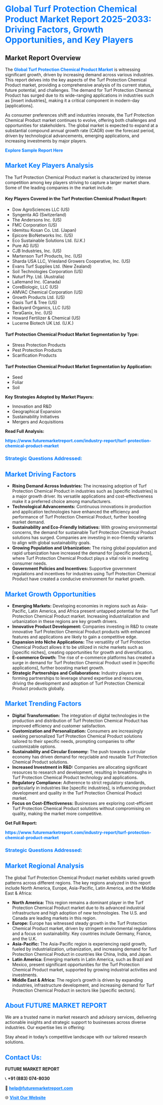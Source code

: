 <h1 style="color: #007BFF;">Global Turf Protection Chemical Product Market Report 2025-2033: Driving Factors, Growth Opportunities, and Key Players</h1>

<section id="overview">
<h2>Market Report Overview</h2>
<p>The <a href="https://www.futuremarketreport.com/industry-report/turf-protection-chemical-product-market" style="color: #007BFF; text-decoration: none;"><strong>Global Turf Protection Chemical Product Market</strong></a> is witnessing significant growth, driven by increasing demand across various industries. This report delves into the key aspects of the Turf Protection Chemical Product market, providing a comprehensive analysis of its current status, future potential, and challenges. The demand for Turf Protection Chemical Product has surged due to its wide-ranging applications in industries such as [insert industries], making it a critical component in modern-day [applications].</p>
<p>As consumer preferences shift and industries innovate, the Turf Protection Chemical Product market continues to evolve, offering both challenges and opportunities for stakeholders. The global market is expected to expand at a substantial compound annual growth rate (CAGR) over the forecast period, driven by technological advancements, emerging applications, and increasing investments by major players.</p>
</section>

<section id="overview">
<p><a href="https://www.futuremarketreport.com/request-sample/reportId=54584" style="color: #007BFF; text-decoration: none;"><strong>Explore Sample Report Here</strong></a></p>
</section>

<section id="key-players">
<h2 style="color: #007BFF;">Market Key Players Analysis</h2>
<p>The Turf Protection Chemical Product market is characterized by intense competition among key players striving to capture a larger market share. Some of the leading companies in the market include:</p>
<h4>Key Players Covered in the Turf Protection Chemical Product Report:</h4>
<ul><li>Dow AgroSciences LLC (US)</li><li>Syngenta AG (Switzerland)</li><li>The Andersons Inc. (US)</li><li>FMC Corporation (US)</li><li>Idemitsu Kosan Co. Ltd. (Japan)</li><li>Epicore BioNetworks Inc. (US)</li><li>Eco Sustainable Solutions Ltd. (U.K.)</li><li>Pure AG (US)</li><li>CJB Industries, Inc. (US)</li><li>Martenson Turf Products, Inc. (US)</li><li>Sharda USA LLC, Vriesland Growers Cooperative, Inc. (US)</li><li>Evans Turf Supplies Ltd. (New Zealand)</li><li>Soil Technologies Corporation (US)</li><li>Nuturf Pty. Ltd. (Australia)</li><li>Lallemand Inc. (Canada)</li><li>CoreBiologic, LLC (US)</li><li>AMVAC Chemical Corporation (US)</li><li>Growth Products Ltd. (US)</li><li>Oasis Turf &amp; Tree (US)</li><li>Backyard Organics, LLC (US)</li><li>TeraGanix, Inc. (US)</li><li>Howard Fertilizer &amp; Chemical (US)</li><li>Lucerne Biotech UK Ltd. (U.K.)</li></ul>
<h4>Turf Protection Chemical Product Market Segmentation by Type:</h4>
<ul><li>Stress Protection Products</li><li>Pest Protection Products</li><li>Scarification Products</li></ul>

<h4>Turf Protection Chemical Product Market Segmentation by Application:</h4>
<ul><li>Seed</li><li>Foliar</li><li>Soil</li></ul>
<p><strong>Key Strategies Adopted by Market Players:</strong></p>
<ul>
<li>Innovation and R&D</li>
<li>Geographical Expansion</li>
<li>Sustainability Initiatives</li>
<li>Mergers and Acquisitions</li>
</ul>
</section>

<section>
<p><strong>Read Full Analysis: </strong></p><a href="https://www.futuremarketreport.com/industry-report/turf-protection-chemical-product-market" style="color: #007BFF; text-decoration: none;"><strong>https://www.futuremarketreport.com/industry-report/turf-protection-chemical-product-market</strong></a>
<h3 style="color: #007BFF;">Strategic Questions Addressed:</h3>
</section>

<section id="driving-factors">
<h2 style="color: #007BFF;">Market Driving Factors</h2>
<ul>
<li><strong>Rising Demand Across Industries:</strong> The increasing adoption of Turf Protection Chemical Product in industries such as [specific industries] is a major growth driver. Its versatile applications and cost-effectiveness make it a preferred choice among manufacturers.</li>
<li><strong>Technological Advancements:</strong> Continuous innovations in production and application technologies have enhanced the efficiency and performance of Turf Protection Chemical Product, further boosting market demand.</li>
<li><strong>Sustainability and Eco-Friendly Initiatives:</strong> With growing environmental concerns, the demand for sustainable Turf Protection Chemical Product solutions has surged. Companies are investing in eco-friendly variants to align with global sustainability goals.</li>
<li><strong>Growing Population and Urbanization:</strong> The rising global population and rapid urbanization have increased the demand for [specific products], where Turf Protection Chemical Product plays a vital role in meeting consumer needs.</li>
<li><strong>Government Policies and Incentives:</strong> Supportive government regulations and incentives for industries using Turf Protection Chemical Product have created a conducive environment for market growth.</li>
</ul>
</section>

<section id="growth-opportunities">
<h2 style="color: #007BFF;">Market Growth Opportunities</h2>
<ul>
<li><strong>Emerging Markets:</strong> Developing economies in regions such as Asia-Pacific, Latin America, and Africa present untapped potential for the Turf Protection Chemical Product market. Increasing industrialization and urbanization in these regions are key growth drivers.</li>
<li><strong>Innovative Product Development:</strong> Companies investing in R&D to create innovative Turf Protection Chemical Product products with enhanced features and applications are likely to gain a competitive edge.</li>
<li><strong>Expansion into Niche Applications:</strong> The versatility of Turf Protection Chemical Product allows it to be utilized in niche markets such as [specific niches], creating opportunities for growth and diversification.</li>
<li><strong>E-commerce Growth:</strong> The rise of e-commerce platforms has created a surge in demand for Turf Protection Chemical Product used in [specific applications], further boosting market growth.</li>
<li><strong>Strategic Partnerships and Collaborations:</strong> Industry players are forming partnerships to leverage shared expertise and resources, driving the development and adoption of Turf Protection Chemical Product products globally.</li>
</ul>
</section>

<section id="trending-factors">
<h2 style="color: #007BFF;">Market Trending Factors</h2>
<ul>
<li><strong>Digital Transformation:</strong> The integration of digital technologies in the production and distribution of Turf Protection Chemical Product has improved efficiency and customer satisfaction.</li>
<li><strong>Customization and Personalization:</strong> Consumers are increasingly seeking personalized Turf Protection Chemical Product solutions tailored to their specific needs, prompting companies to offer customizable options.</li>
<li><strong>Sustainability and Circular Economy:</strong> The push towards a circular economy has driven demand for recyclable and reusable Turf Protection Chemical Product solutions.</li>
<li><strong>Increased Investment in R&D:</strong> Companies are allocating significant resources to research and development, resulting in breakthroughs in Turf Protection Chemical Product technology and applications.</li>
<li><strong>Regulatory Compliance:</strong> Adherence to strict regulatory standards, particularly in industries like [specific industries], is influencing product development and quality in the Turf Protection Chemical Product market.</li>
<li><strong>Focus on Cost-Effectiveness:</strong> Businesses are exploring cost-efficient Turf Protection Chemical Product solutions without compromising on quality, making the market more competitive.</li>
</ul>
</section>

<section>
<p><strong>Get Full Report: </strong></p><a href="https://www.futuremarketreport.com/industry-report/turf-protection-chemical-product-market" style="color: #007BFF; text-decoration: none;"><strong>https://www.futuremarketreport.com/industry-report/turf-protection-chemical-product-market</strong></a>
<h3 style="color: #007BFF;">Strategic Questions Addressed:</h3>
</section>


<section id="regional-analysis">
<h2 style="color: #007BFF;">Market Regional Analysis</h2>
<p>The global Turf Protection Chemical Product market exhibits varied growth patterns across different regions. The key regions analyzed in this report include North America, Europe, Asia-Pacific, Latin America, and the Middle East & Africa:</p>
<ul>
<li><strong>North America:</strong> This region remains a dominant player in the Turf Protection Chemical Product market due to its advanced industrial infrastructure and high adoption of new technologies. The U.S. and Canada are leading markets in this region.</li>
<li><strong>Europe:</strong> Europe has witnessed steady growth in the Turf Protection Chemical Product market, driven by stringent environmental regulations and a focus on sustainability. Key countries include Germany, France, and the U.K.</li>
<li><strong>Asia-Pacific:</strong> The Asia-Pacific region is experiencing rapid growth, fueled by industrialization, urbanization, and increasing demand for Turf Protection Chemical Product in countries like China, India, and Japan.</li>
<li><strong>Latin America:</strong> Emerging markets in Latin America, such as Brazil and Mexico, present significant opportunities for the Turf Protection Chemical Product market, supported by growing industrial activities and investments.</li>
<li><strong>Middle East & Africa:</strong> The region’s growth is driven by expanding industries, infrastructure development, and increasing demand for Turf Protection Chemical Product in sectors like [specific sectors].</li>
</ul>
</section>

<footer>
<h2 style="color: #007BFF;">About FUTURE MARKET REPORT</h2>
<p>We are a trusted name in market research and advisory services, delivering actionable insights and strategic support to businesses across diverse industries. Our expertise lies in offering:</p>

<p>Stay ahead in today’s competitive landscape with our tailored research solutions.</p>

<h2 style="color: #007BFF;">Contact Us:</h2>
<p><strong>FUTURE MARKET REPORT</strong></p>
<p>📞 <strong>+91 (883) 074-8030</strong></p>
<p>📧 <strong><a href="mailto:help@futuremarketreport.com" style="color: #007BFF;">help@futuremarketreport.com</a></strong></p>
<p>🌐 <strong><a href="https://www.futuremarketreport.com/" style="color: #007BFF;">Visit Our Website</a></strong></p>
</footer>